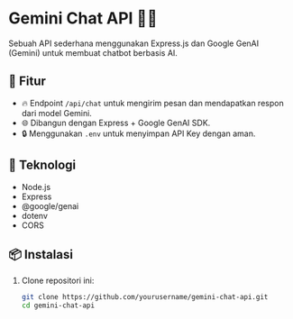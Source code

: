 # Gemini Chat API 🧠💬

Sebuah API sederhana menggunakan Express.js dan Google GenAI (Gemini) untuk membuat chatbot berbasis AI.

## 🚀 Fitur

- 🔥 Endpoint `/api/chat` untuk mengirim pesan dan mendapatkan respon dari model Gemini.
- 🌐 Dibangun dengan Express + Google GenAI SDK.
- 🔒 Menggunakan `.env` untuk menyimpan API Key dengan aman.

## 🧰 Teknologi

- Node.js
- Express
- @google/genai
- dotenv
- CORS

## 📦 Instalasi

1. Clone repositori ini:

   ```bash
   git clone https://github.com/yourusername/gemini-chat-api.git
   cd gemini-chat-api